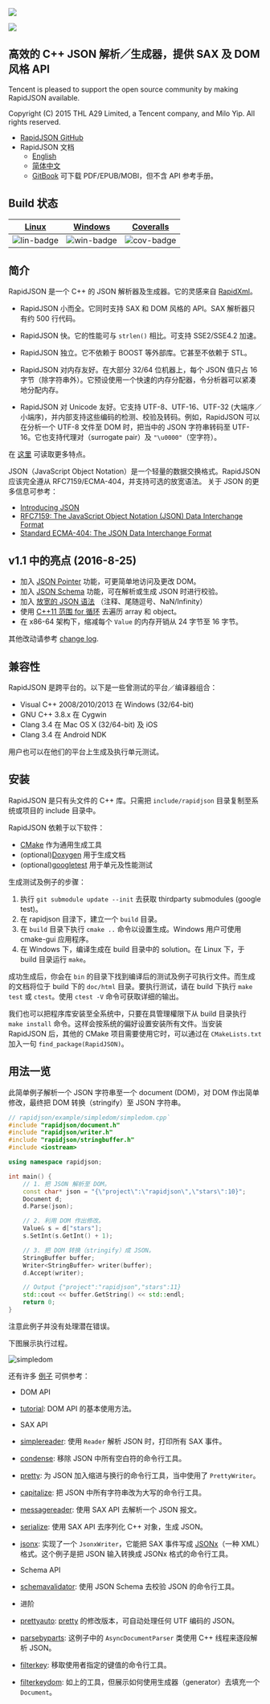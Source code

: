 ![](doc/logo/rapidjson.png)

![](https://img.shields.io/badge/release-v1.1.0-blue.png)

## 高效的 C++ JSON 解析／生成器，提供 SAX 及 DOM 风格 API

Tencent is pleased to support the open source community by making RapidJSON available.

Copyright (C) 2015 THL A29 Limited, a Tencent company, and Milo Yip. All rights reserved.

* [RapidJSON GitHub](https://github.com/miloyip/rapidjson/)
* RapidJSON 文档
  * [English](http://rapidjson.org/)
  * [简体中文](http://rapidjson.org/zh-cn/)
  * [GitBook](https://www.gitbook.com/book/miloyip/rapidjson/) 可下载 PDF/EPUB/MOBI，但不含 API 参考手册。

## Build 状态

| [Linux][lin-link] | [Windows][win-link] | [Coveralls][cov-link] |
| :---------------: | :-----------------: | :-------------------: |
| ![lin-badge]      | ![win-badge]        | ![cov-badge]          |

[lin-badge]: https://travis-ci.org/miloyip/rapidjson.png?branch=master "Travis build status"
[lin-link]:  https://travis-ci.org/miloyip/rapidjson "Travis build status"
[win-badge]: https://ci.appveyor.com/api/projects/status/u658dcuwxo14a8m9/branch/master "AppVeyor build status"
[win-link]:  https://ci.appveyor.com/project/miloyip/rapidjson/branch/master "AppVeyor build status"
[cov-badge]: https://coveralls.io/repos/miloyip/rapidjson/badge.png?branch=master
[cov-link]:  https://coveralls.io/r/miloyip/rapidjson?branch=master

## 简介

RapidJSON 是一个 C++ 的 JSON 解析器及生成器。它的灵感来自 [RapidXml](http://rapidxml.sourceforge.net/)。

* RapidJSON 小而全。它同时支持 SAX 和 DOM 风格的 API。SAX 解析器只有约 500 行代码。

* RapidJSON 快。它的性能可与 `strlen()` 相比。可支持 SSE2/SSE4.2 加速。

* RapidJSON 独立。它不依赖于 BOOST 等外部库。它甚至不依赖于 STL。

* RapidJSON 对内存友好。在大部分 32/64 位机器上，每个 JSON 值只占 16 字节（除字符串外）。它预设使用一个快速的内存分配器，令分析器可以紧凑地分配内存。

* RapidJSON 对 Unicode 友好。它支持 UTF-8、UTF-16、UTF-32 (大端序／小端序)，并内部支持这些编码的检测、校验及转码。例如，RapidJSON 可以在分析一个 UTF-8 文件至 DOM 时，把当中的 JSON 字符串转码至 UTF-16。它也支持代理对（surrogate pair）及 `"\u0000"`（空字符）。

在 [这里](doc/features.zh-cn.md) 可读取更多特点。

JSON（JavaScript Object Notation）是一个轻量的数据交换格式。RapidJSON 应该完全遵从 RFC7159/ECMA-404，并支持可选的放宽语法。 关于 JSON 的更多信息可参考：
* [Introducing JSON](http://json.org/)
* [RFC7159: The JavaScript Object Notation (JSON) Data Interchange Format](http://www.ietf.org/rfc/rfc7159.txt)
* [Standard ECMA-404: The JSON Data Interchange Format](http://www.ecma-international.org/publications/standards/Ecma-404.htm)

## v1.1 中的亮点 (2016-8-25)

* 加入 [JSON Pointer](doc/pointer.zh-cn.md) 功能，可更简单地访问及更改 DOM。
* 加入 [JSON Schema](doc/schema.zh-cn.md) 功能，可在解析或生成 JSON 时进行校验。
* 加入 [放宽的 JSON 语法](doc/dom.zh-cn.md) （注释、尾随逗号、NaN/Infinity）
* 使用 [C++11 范围 for 循环](doc/tutorial.zh-cn.md) 去遍历 array 和 object。
* 在 x86-64 架构下，缩减每个 `Value` 的内存开销从 24 字节至 16 字节。

其他改动请参考 [change log](CHANGELOG.md).

## 兼容性

RapidJSON 是跨平台的。以下是一些曾测试的平台／编译器组合：
* Visual C++ 2008/2010/2013 在 Windows (32/64-bit)
* GNU C++ 3.8.x 在 Cygwin
* Clang 3.4 在 Mac OS X (32/64-bit) 及 iOS
* Clang 3.4 在 Android NDK

用户也可以在他们的平台上生成及执行单元测试。

## 安装

RapidJSON 是只有头文件的 C++ 库。只需把 `include/rapidjson` 目录复制至系统或项目的 include 目录中。

RapidJSON 依赖于以下软件：
* [CMake](http://www.cmake.org) 作为通用生成工具
* (optional)[Doxygen](http://www.doxygen.org) 用于生成文档
* (optional)[googletest](https://code.google.com/p/googletest/) 用于单元及性能测试

生成测试及例子的步骤：

1. 执行 `git submodule update --init` 去获取 thirdparty submodules (google test)。
2. 在 rapidjson 目渌下，建立一个 `build` 目录。
3. 在 `build` 目录下执行 `cmake ..` 命令以设置生成。Windows 用户可使用 cmake-gui 应用程序。
4. 在 Windows 下，编译生成在 build 目录中的 solution。在 Linux 下，于 build 目录运行 `make`。

成功生成后，你会在 `bin` 的目录下找到编译后的测试及例子可执行文件。而生成的文档将位于 build 下的 `doc/html` 目录。要执行测试，请在 build 下执行 `make test` 或 `ctest`。使用 `ctest -V` 命令可获取详细的输出。

我们也可以把程序库安装至全系统中，只要在具管理權限下从 build 目录执行 `make install` 命令。这样会按系统的偏好设置安装所有文件。当安装 RapidJSON 后，其他的 CMake 项目需要使用它时，可以通过在 `CMakeLists.txt` 加入一句 `find_package(RapidJSON)`。

## 用法一览

此简单例子解析一个 JSON 字符串至一个 document (DOM)，对 DOM 作出简单修改，最终把 DOM 转换（stringify）至 JSON 字符串。

~~~~~~~~~~cpp
// rapidjson/example/simpledom/simpledom.cpp`
#include "rapidjson/document.h"
#include "rapidjson/writer.h"
#include "rapidjson/stringbuffer.h"
#include <iostream>

using namespace rapidjson;

int main() {
    // 1. 把 JSON 解析至 DOM。
    const char* json = "{\"project\":\"rapidjson\",\"stars\":10}";
    Document d;
    d.Parse(json);

    // 2. 利用 DOM 作出修改。
    Value& s = d["stars"];
    s.SetInt(s.GetInt() + 1);

    // 3. 把 DOM 转换（stringify）成 JSON。
    StringBuffer buffer;
    Writer<StringBuffer> writer(buffer);
    d.Accept(writer);

    // Output {"project":"rapidjson","stars":11}
    std::cout << buffer.GetString() << std::endl;
    return 0;
}
~~~~~~~~~~

注意此例子并没有处理潜在错误。

下图展示执行过程。

![simpledom](doc/diagram/simpledom.png)

还有许多 [例子](https://github.com/miloyip/rapidjson/tree/master/example) 可供参考：

* DOM API
 * [tutorial](https://github.com/miloyip/rapidjson/blob/master/example/tutorial/tutorial.cpp): DOM API 的基本使用方法。

* SAX API
 * [simplereader](https://github.com/miloyip/rapidjson/blob/master/example/simplereader/simplereader.cpp): 使用 `Reader` 解析 JSON 时，打印所有 SAX 事件。
 * [condense](https://github.com/miloyip/rapidjson/blob/master/example/condense/condense.cpp): 移除 JSON 中所有空白符的命令行工具。
 * [pretty](https://github.com/miloyip/rapidjson/blob/master/example/pretty/pretty.cpp): 为 JSON 加入缩进与换行的命令行工具，当中使用了 `PrettyWriter`。
 * [capitalize](https://github.com/miloyip/rapidjson/blob/master/example/capitalize/capitalize.cpp): 把 JSON 中所有字符串改为大写的命令行工具。
 * [messagereader](https://github.com/miloyip/rapidjson/blob/master/example/messagereader/messagereader.cpp): 使用 SAX API 去解析一个 JSON 报文。
 * [serialize](https://github.com/miloyip/rapidjson/blob/master/example/serialize/serialize.cpp): 使用 SAX API 去序列化 C++ 对象，生成 JSON。
 * [jsonx](https://github.com/miloyip/rapidjson/blob/master/example/jsonx/jsonx.cpp): 实现了一个 `JsonxWriter`，它能把 SAX 事件写成 [JSONx](https://www-01.ibm.com/support/knowledgecenter/SS9H2Y_7.1.0/com.ibm.dp.doc/json_jsonx.html)（一种 XML）格式。这个例子是把 JSON 输入转换成 JSONx 格式的命令行工具。

* Schema API
 * [schemavalidator](https://github.com/miloyip/rapidjson/blob/master/example/schemavalidator/schemavalidator.cpp): 使用 JSON Schema 去校验 JSON 的命令行工具。
 
* 进阶
 * [prettyauto](https://github.com/miloyip/rapidjson/blob/master/example/prettyauto/prettyauto.cpp): [pretty](https://github.com/miloyip/rapidjson/blob/master/example/pretty/pretty.cpp) 的修改版本，可自动处理任何 UTF 编码的 JSON。
 * [parsebyparts](https://github.com/miloyip/rapidjson/blob/master/example/parsebyparts/parsebyparts.cpp): 这例子中的 `AsyncDocumentParser` 类使用 C++ 线程来逐段解析 JSON。
 * [filterkey](https://github.com/miloyip/rapidjson/blob/master/example/filterkey/filterkey.cpp): 移取使用者指定的键值的命令行工具。
 * [filterkeydom](https://github.com/miloyip/rapidjson/blob/master/example/filterkey/filterkey.cpp): 如上的工具，但展示如何使用生成器（generator）去填充一个 `Document`。